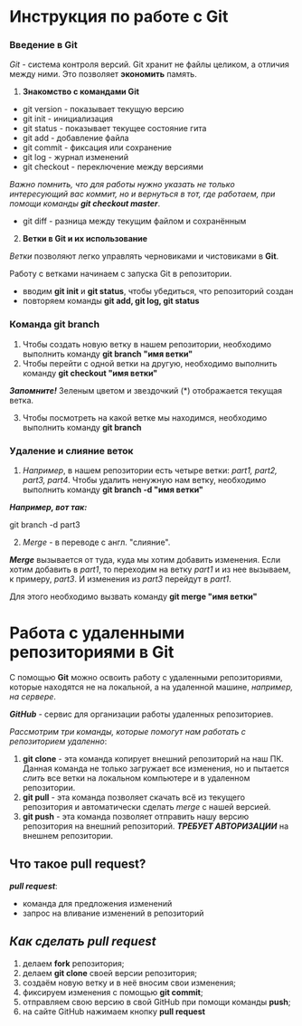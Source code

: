 # Инструкция по работе с Git

### Введение в Git

*Git* - система контроля версий. Git хранит не файлы целиком, а отличия между ними. Это позволяет **экономить** память. 

1. **Знакомство с командами Git**
* git version - показывает текущую версию
* git init - инициализация
* git status - показывает текущее состояние гита
* git add - добавление файла
* git commit - фиксация или сохранение
* git log - журнал изменений
* git checkout - переключение между версиями

*Важно помнить, что для работы нужно указать не только интересующий вас коммит, но и вернуться в тот, где работаем, при помощи команды __git checkout master__*.

* git diff - разница между текущим файлом и сохранённым

2. **Ветки в Git и их использование**

*Ветки* позволяют легко управлять черновиками и чистовиками в **Git**.

Работу с ветками начинаем с запуска Git в репозитории.

* вводим **git init** и **git status**, чтобы убедиться, что репозиторий создан
* повторяем команды **git add, git log, git status**

### Команда git branch

1. Чтобы создать новую ветку в нашем репозитории, необходимо выполнить команду **git branch "имя ветки"**
2. Чтобы перейти с одной ветки на другую, необходимо выполнить команду **git checkout "имя ветки"**

**_Запомните!_** Зеленым цветом и звездочкий (*) отображается текущая ветка.

3. Чтобы посмотреть на какой ветке мы находимся, необходимо выполнить команду **git branch**

### Удаление и слияние веток 

1. *Например*, в нашем репозитории есть четыре ветки: _part1, part2, part3, part4_. Чтобы удалить ненужную нам ветку, необходимо выполнить команду **git branch -d "имя ветки"**

**_Например, вот так:_**

git branch -d part3

2. *Merge* - в переводе с англ. "слияние".

**_Merge_** вызывается от туда, куда мы хотим добавить изменения. Если хотим добавить в _part1_, то переходим на ветку _part1_ и из нее вызываем, к примеру, _part3_. И изменения из _part3_ перейдут в _part1_. 

Для этого необходимо вызвать команду **git merge "имя ветки"**

# Работа с удаленными репозиториями в Git

С помощью **Git** можно освоить работу с удаленными репозиториями, которые находятся не на локальной, а на удаленной машине, _например, на сервере_. 

_**GitHub**_ - сервис для организации работы удаленных репозиториев.  

*Рассмотрим три команды, которые помогут нам работать с репозиторием удаленно*: 

1. **git clone** - эта команда копирует внешний репозиторий на наш ПК. Данная команда не только загружает все изменения, но и пытается *слить* все ветки на локальном компьютере и в удаленном репозитории. 
2. **git pull** - эта команда позволяет скачать всё из текущего репозитория и автоматически сделать *merge* с нашей версией.
3. **git push** - эта команда позволяет отправить нашу версию репозитория на внешний репозиторий. *__ТРЕБУЕТ АВТОРИЗАЦИИ__* на внешнем репозитории.

## Что такое **pull request**?

*__pull request__*:

* команда для предложения изменений
* запрос на вливание изменений в репозиторий

## *Как сделать pull request*
1. делаем **fork** репозитория;
2. делаем **git clone** своей версии репозитория;
3. создаём новую ветку и в неё вносим свои изменения;
4. фиксируем изменения с помощью **git commit**;
5. отправляем свою версию в свой GitHub при помощи команды **push**;
6. на сайте GitHub нажимаем кнопку **pull request**
